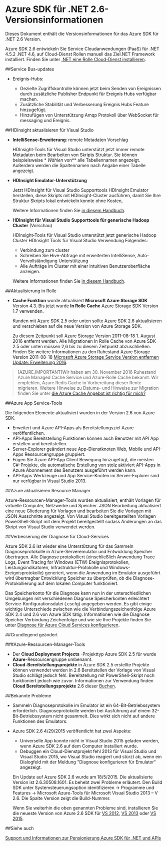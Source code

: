 <properties 
   pageTitle="Azure SDK für .NET 2.6-Versionsinformationen" 
   description="Azure SDK für .NET 2.6-Versionsinformationen" 
   services="app-service/web" 
   documentationCenter=".net" 
   authors="Juliako" 
   manager="erikre" 
   editor=""/>

<tags
   ms.service="app-service"
   ms.devlang="multiple"
   ms.topic="article"
   ms.tgt_pltfrm="na"
   ms.workload="integration" 
   ms.date="10/17/2016"
   ms.author="juliako"/>

 
# <a name="azure-sdk-for-net-26-release-notes"></a>Azure SDK für .NET 2.6-Versionsinformationen

Dieses Dokument enthält die Versionsinformationen für das Azure SDK für .NET 2.6 Version. 

Azure SDK 2.6 entwickeln Sie Service Cloudanwendungen (PaaS) für .NET 4.5.2 .NET 4.6, auf Cloud-Dienst Rollen manuell das Ziel.NET Framework installiert. Finden Sie unter [.NET eine Rolle Cloud-Dienst installieren](http://go.microsoft.com/fwlink/?LinkID=309796).


##<a name="service-bus-updates"></a>Service Bus-updates

- Ereignis-Hubs: 

    - Gezielte Zugriffskontrolle können jetzt beim Senden von Ereignissen durch zusätzliche Publisher Endpunkt für Ereignis Hubs verfügbar machen.
    - Zusätzliche Stabilität und Verbesserung Ereignis Hubs Feature hinzugefügt.
    - Hinzufügen von Unterstützung Amqp Protokoll über WebSocket für messaging und Ereignis.

##<a name="hdinsight-tools-for-visual-studio-updates"></a>HDInsight aktualisieren für Visual Studio

- **IntelliSense-Erweiterung**: remote Metadaten Vorschlag

    HDInsight-Tools für Visual Studio unterstützt jetzt immer remote Metadaten beim Bearbeiten von Skripts Struktur. Sie können beispielsweise * *Wählen* von** alle Tabellennamen angezeigt. Außerdem werden die Spaltennamen nach Angabe einer Tabelle angezeigt.

- **HDInsight Emulator-Unterstützung**

    Jetzt HDInsight für Visual Studio Supporttools HDInsight Emulator herstellen, diese Skripts mit HDInsight-Cluster ausführen, damit Sie Ihre Struktur Skripts lokal entwickeln konnte ohne Kosten, 

    Weitere Informationen finden Sie [in diesem Handbuch](http://go.microsoft.com/fwlink/?LinkID=529540&clcid=0x409).

- **HDInsight für Visual Studio Supporttools für generische Hadoop Cluster** (Vorschau)

    HDInsight-Tools für Visual Studio unterstützt jetzt generische Hadoop Cluster HDInsight Tools für Visual Studio Verwendung Folgendes:

    - Verbindung zum cluster 
    - Schreiben Sie Hive-Abfrage mit erweiterten IntelliSense, Auto-Vervollständigung Unterstützung 
    - Alle Aufträge im Cluster mit einer intuitiven Benutzeroberfläche anzeigen. 

    Weitere Informationen finden Sie [in diesem Handbuch](http://go.microsoft.com/fwlink/?LinkID=529540&clcid=0x409).

##<a name="in-role-cache-updates"></a>Aktualisierung in Rolle

- **Cache Funktion** wurde aktualisiert **Microsoft Azure Storage SDK** Version 4.3. Bis jetzt wurde **In Rolle Cache** Azure Storage SDK Version 1.7 verwenden.

    Kunden mit Azure SDK 2.5 oder unten sollte Azure SDK 2.6 aktualisieren und verschieben auf die neue Version von Azure Storage SDK. 

    Zu diesem Zeitpunkt soll Azure Storage Version 2011-08-18 1. August 2016 entfernt werden. Alle Migrationen In Rolle Cache von Azure SDK 2.5 oder unten müssen 2,6 bis zu diesem Zeitpunkt abzuschließen. Finden Sie weitere Informationen zu den Ruhestand Azure Storage Version 2011-08-18 [Microsoft Azure Storage Service Version entfernen Update: Erweiterung 2016](http://blogs.msdn.com/b/windowsazurestorage/archive/2015/10/19/microsoft-azure-storage-service-version-removal-update-extension-to-2016.aspx).

>[AZURE.IMPORTANT]Wir haben am 30. November 2016 Ruhestand Azure Managed Cache Service und Azure-Rolle Cache bekannt. Wir empfehlen, Azure Redis Cache in Vorbereitung dieser Rente migrieren. Weitere Hinweise zu Datums- und Hinweise zur Migration finden Sie unter [die Azure Cache Angebot ist richtig für mich?](../redis-cache/cache-faq.md#which-azure-cache-offering-is-right-for-me)

##<a name="azure-app-service-tools"></a>Azure App Service-Tools

Die folgenden Elemente aktualisiert wurden in der Version 2.6 von Azure SDK.

- Erweitert und Azure API-Apps als Bereitstellungsziel Azure veröffentlichen.
- API-Apps Bereitstellung Funktionen können auch Benutzer mit API App erstellen und bereitstellen.
- Server-Explorer geändert neue App-Dienstknoten Web, Mobile und API-Apps Ressourcengruppe gruppiert.
- Fügen Sie Azure API-App Client Bewegung hinzugefügt, die meisten C#-Projekte, die automatische Erstellung von stolz aktiviert API-Apps in Azure Abonnement des Benutzers ausgeführt werden kann.
- API-Apps Werkzeuge und App Service-Knoten im Server-Explorer sind nur verfügbar in Visual Studio 2013. 

##<a name="azure-resource-manager-tools-updates"></a>Azure aktualisieren Resource Manager

Azure-Ressourcen-Manager-Tools wurden aktualisiert, enthält Vorlagen für virtuelle Computer, Netzwerke und Speicher. JSON Bearbeitung aktualisiert eine neue Gliederung für Vorlagen und bearbeiten Sie die Vorlagen mit JSON Ausschnitte angezeigt. Von Visual Studio bereitgestellten Vorlagen PowerShell-Skript mit dem Projekt bereitgestellt sodass Änderungen an das Skript von Visual Studio verwendet werden.

##<a name="diagnostics-improvements-for-cloud-services"></a>Verbesserung der Diagnose für Cloud-Services

Azure SDK 2.6 ist wieder eine Unterstützung für das Sammeln Diagnoseprotokolle in Azure-Serveremulator und Entwicklung Speicher übertragen. Alle Diagnose protokolliert (einschließlich Anwendung Trace Logs, Event Tracing for Windows (ETW) Ereignisprotokollen, Leistungsindikatoren, Infrastruktur-Protokolle und Windows-Ereignisprotokolle) generiert, wenn die Anwendung im Emulator ausgeführt wird übertragbar Entwicklung Speicher zu überprüfen, ob die Diagnose-Protokollierung auf dem lokalen Computer funktioniert. 

Das Speicherkonto für die Diagnose kann nun in der unterschiedlichen Umgebungen mit verschiedenen Diagnose Speicherkonten erleichtert Service-Konfigurationsdatei (.cscfg) angegeben werden. Es gibt einige wichtige Unterschiede zwischen wie die Verbindungszeichenfolge Azure SDK 2.4 und 2.6 von Azure SDK tätig. Informationen wie die Diagnose Speicher Verbindung Zeichenfolge und wie sie Ihre Projekte finden Sie unter [Diagnose für Azure Cloud Services konfigurieren](http://go.microsoft.com/fwlink/?LinkID=532784).

##<a name="breaking-changes"></a>Grundlegend geändert

###<a name="azure-resource-manager-tools"></a>Azure-Ressourcen-Manager-Tools 

- Der **Cloud Deployment Projects** -Projekttyp Azure SDK 2.5 für wurde **Azure**-Ressourcengruppe umbenannt.
- **Cloud-Bereitstellungsprojekte** in Azure SDK 2.5 erstellte Projekte können verwendet werden in 2.6 Bereitstellen der Vorlage von Visual Studio schlägt jedoch fehl. Bereitstellung mit PowerShell-Skript noch funktioniert jedoch wie zuvor.  Informationen zur Verwendung finden **Cloud Bereitstellungsprojekte** 2.6 dieser [Buchen](http://go.microsoft.com/fwlink/?LinkID=534086).
 
##<a name="known-issues"></a>Bekannte Probleme

- Sammeln Diagnoseprotokolle im Emulator ist ein 64-Bit-Betriebssystem erforderlich. Diagnoseprotokolle werden bei Ausführung auf einem 32-Bit-Betriebssystem nicht gesammelt. Dies wirkt sich nicht auf andere Funktionen des Emulators. 

- Azure SDK 2.6 4/29/2015 veröffentlicht hat zwei Aspekte: 

    - Universelle App konnte nicht in Visual Studio 2015 geladen werden, wenn Azure SDK 2.6 auf dem Computer installiert wurde.
    - Debuggen ein Cloud-Dienstprojekt fehl 2013 für Visual Studio und Visual Studio 2015, wo Visual Studio reagiert und stürzt ab, wenn ein Dialogfeld mit der Meldung "Diagnose konfigurieren für Emulator" angezeigt.
    
    Ein Update auf Azure SDK 2.6 wurde am 18/5/2015. Die aktualisierte Version ist 2.6.30508.1601. Es behebt zwei Probleme erläutert. Den Build SDK unter Systemsteuerungsoption identifizieren -> Programme und Features -> Microsoft Azure-Tools für Microsoft Visual Studio 2013 – V 2.6. Die Spalte Version zeigt die Build-Nummer.

    Wenn Sie weiterhin die oben genannten Probleme sind, installieren Sie die neueste Version von Azure 2.6 SDK für [VS 2012](http://go.microsoft.com/fwlink/p/?linkid=323511&clcid=0x409), [VS 2013](http://go.microsoft.com/fwlink/p/?linkid=323510&clcid=0x409) oder [VS 2015](http://go.microsoft.com/fwlink/?linkid=518003&clcid=0x409).
 
##<a name="see-also"></a>Siehe auch

[Support und Informationen zur Pensionierung Azure SDK für .NET und APIs](https://msdn.microsoft.com/library/azure/dn479282.aspx/)
